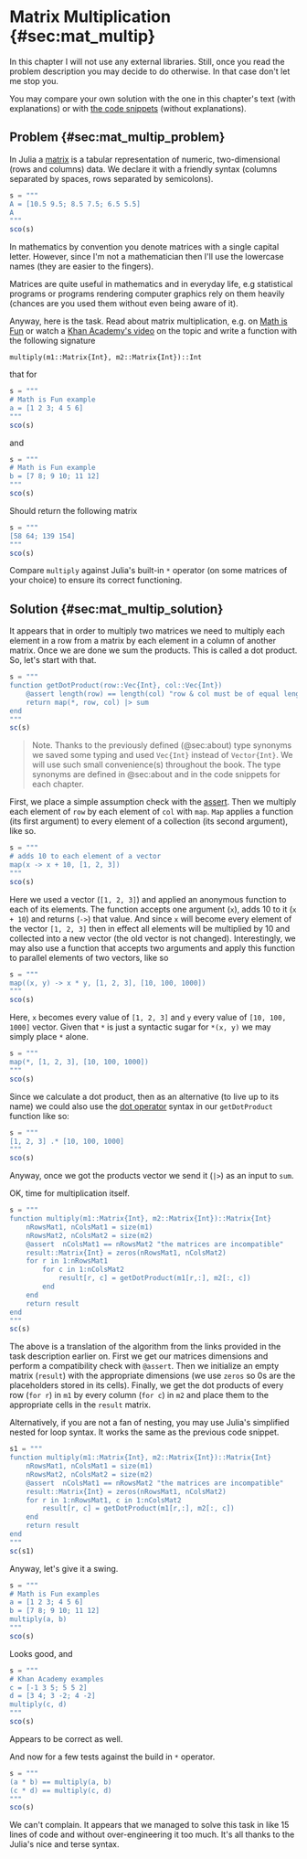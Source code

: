 # Matrix Multiplication {#sec:mat_multip}

In this chapter I will not use any external libraries. Still, once you read the
problem description you may decide to do otherwise. In that case don't let me
stop you.

You may compare your own solution with the one in this chapter's text (with
explanations) or with [the code
snippets](https://github.com/b-lukaszuk/BS_wJ_eng/tree/main/code_snippets/matrix_multiplication)
(without explanations).

## Problem {#sec:mat_multip_problem}

In Julia a
[matrix](https://b-lukaszuk.github.io/RJ_BS_eng/julia_language_variables.html#sec:julia_arrays)
is a tabular representation of numeric, two-dimensional (rows and columns)
data. We declare it with a friendly syntax (columns separated by spaces, rows
separated by semicolons).

```jl
s = """
A = [10.5 9.5; 8.5 7.5; 6.5 5.5]
A
"""
sco(s)
```

In mathematics by convention you denote matrices with a single capital
letter. However, since I'm not a mathematician then I'll use the lowercase names
(they are easier to the fingers).

Matrices are quite useful in mathematics and in everyday life, e.g statistical
programs or programs rendering computer graphics rely on them heavily (chances
are you used them without even being aware of it).

Anyway, here is the task. Read about matrix multiplication, e.g. on [Math is
Fun](https://www.mathsisfun.com/algebra/matrix-multiplying.html) or watch a
[Khan Academy's video](https://www.youtube.com/watch?v=OMA2Mwo0aZg) on the topic
and write a function with the following signature

```
multiply(m1::Matrix{Int}, m2::Matrix{Int})::Int
```

that for

```jl
s = """
# Math is Fun example
a = [1 2 3; 4 5 6]
"""
sco(s)
```

and

```jl
s = """
# Math is Fun example
b = [7 8; 9 10; 11 12]
"""
sco(s)
```

Should return the following matrix

```jl
s = """
[58 64; 139 154]
"""
sco(s)
```

Compare `multiply` against Julia's built-in `*` operator (on some matrices of
your choice) to ensure its correct functioning.

## Solution {#sec:mat_multip_solution}

It appears that in order to multiply two matrices we need to multiply each
element in a row from a matrix by each element in a column of another
matrix. Once we are done we sum the products. This is called a dot product. So,
let's start with that.

```jl
s = """
function getDotProduct(row::Vec{Int}, col::Vec{Int})
    @assert length(row) == length(col) "row & col must be of equal length"
    return map(*, row, col) |> sum
end
"""
sc(s)
```

> Note. Thanks to the previously defined (@sec:about) type synonyms we saved
> some typing and used `Vec{Int}` instead of `Vector{Int}`. We will use such
> small convenience(s) throughout the book. The type synonyms are defined in
> @sec:about and in the code snippets for each chapter.

First, we place a simple assumption check with the
[assert](https://docs.julialang.org/en/v1/base/base/#Base.@assert). Then we
multiply each element of `row` by each element of `col` with `map`. `Map`
applies a function (its first argument) to every element of a collection (its
second argument), like so.

```jl
s = """
# adds 10 to each element of a vector
map(x -> x + 10, [1, 2, 3])
"""
sco(s)
```

Here we used a vector (`[1, 2, 3]`) and applied an anonymous function to each of
its elements. The function accepts one argument (`x`), adds 10 to it (`x + 10`)
and returns (`->`) that value. And since `x` will become every element of the
vector `[1, 2, 3]` then in effect all elements will be multiplied by 10 and
collected into a new vector (the old vector is not changed). Interestingly, we
may also use a function that accepts two arguments and apply this function to
parallel elements of two vectors, like so

```jl
s = """
map((x, y) -> x * y, [1, 2, 3], [10, 100, 1000])
"""
sco(s)
```

Here, `x` becomes every value of `[1, 2, 3]` and `y` every value of `[10, 100, 1000]` vector. 
Given that `*` is just a syntactic sugar for `*(x, y)` we may simply place `*` alone.

```jl
s = """
map(*, [1, 2, 3], [10, 100, 1000])
"""
sco(s)
```

Since we calculate a dot product, then as an alternative (to live up to its
name) we could also use the [dot
operator](https://b-lukaszuk.github.io/RJ_BS_eng/julia_language_repetition.html#sec:julia_language_dot_functions)
syntax in our `getDotProduct` function like so:

```jl
s = """
[1, 2, 3] .* [10, 100, 1000]
"""
sco(s)
```

Anyway, once we got the products vector we send it (`|>`) as an input to `sum`.

OK, time for multiplication itself.

```jl
s = """
function multiply(m1::Matrix{Int}, m2::Matrix{Int})::Matrix{Int}
    nRowsMat1, nColsMat1 = size(m1)
    nRowsMat2, nColsMat2 = size(m2)
    @assert  nColsMat1 == nRowsMat2 "the matrices are incompatible"
    result::Matrix{Int} = zeros(nRowsMat1, nColsMat2)
    for r in 1:nRowsMat1
        for c in 1:nColsMat2
            result[r, c] = getDotProduct(m1[r,:], m2[:, c])
        end
    end
    return result
end
"""
sc(s)
```

The above is a translation of the algorithm from the links provided in the task
description earlier on. First we get our matrices dimensions and perform a
compatibility check with `@assert`. Then we initialize an empty matrix
(`result`) with the appropriate dimensions (we use `zeros` so 0s are the
placeholders stored in its cells). Finally, we get the dot products of every row
(`for r`) in `m1` by every column (`for c`) in `m2` and place them to the
appropriate cells in the `result` matrix.

Alternatively, if you are not a fan of nesting, you may use Julia's simplified
nested for loop syntax. It works the same as the previous code snippet.

```jl
s1 = """
function multiply(m1::Matrix{Int}, m2::Matrix{Int})::Matrix{Int}
    nRowsMat1, nColsMat1 = size(m1)
    nRowsMat2, nColsMat2 = size(m2)
    @assert  nColsMat1 == nRowsMat2 "the matrices are incompatible"
    result::Matrix{Int} = zeros(nRowsMat1, nColsMat2)
    for r in 1:nRowsMat1, c in 1:nColsMat2
        result[r, c] = getDotProduct(m1[r,:], m2[:, c])
    end
    return result
end
"""
sc(s1)
```

Anyway, let's give it a swing.

```jl
s = """
# Math is Fun examples
a = [1 2 3; 4 5 6]
b = [7 8; 9 10; 11 12]
multiply(a, b)
"""
sco(s)
```

Looks good, and

```jl
s = """
# Khan Academy examples
c = [-1 3 5; 5 5 2]
d = [3 4; 3 -2; 4 -2]
multiply(c, d)
"""
sco(s)
```

Appears to be correct as well.

And now for a few tests against the build in `*` operator.

```jl
s = """
(a * b) == multiply(a, b)
(c * d) == multiply(c, d)
"""
sco(s)
```

We can't complain. It appears that we managed to solve this task in like 15
lines of code and without over-engineering it too much. It's all thanks to the
Julia's nice and terse syntax.
